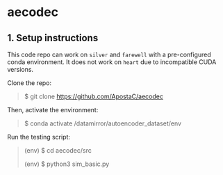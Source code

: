 # aecodec

## 1. Setup instructions
This code repo can work on `silver` and `farewell` with a pre-configured conda environment. It does not work on `heart` due to incompatible CUDA versions.

Clone the repo:
> $ git clone https://github.com/ApostaC/aecodec

Then, activate the environment:
> $ conda activate /datamirror/autoencoder_dataset/env

Run the testing script:
> (env) $ cd aecodec/src
>
> (env) $ python3 sim_basic.py
